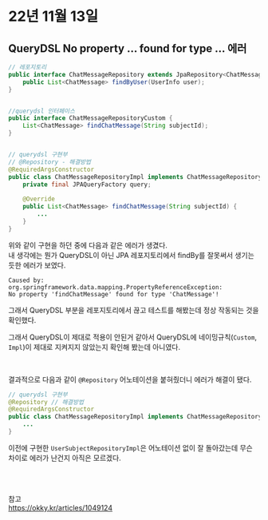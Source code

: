 # 22년 11월 13일

## QueryDSL No property ... found for type ... 에러

```java
// 레포지토리
public interface ChatMessageRepository extends JpaRepository<ChatMessage, Long>, ChatMessageRepositoryCustom {
	public List<ChatMessage> findByUser(UserInfo user);
}


//querydsl 인터페이스
public interface ChatMessageRepositoryCustom {
	List<ChatMessage> findChatMessage(String subjectId);
}


// querydsl 구현부
// @Repository - 해결방법
@RequiredArgsConstructor
public class ChatMessageRepositoryImpl implements ChatMessageRepositoryCustom {
	private final JPAQueryFactory query;
	
	@Override
	public List<ChatMessage> findChatMessage(String subjectId) {
		...
	}
}
```

위와 같이 구현을 하던 중에 다음과 같은 에러가 생겼다. <br>
내 생각에는 뭔가 QueryDSL이 아닌 JPA 레포지토리에서 findBy를 잘못써서 생기는 듯한 에러가 보였다.

```
Caused by: org.springframework.data.mapping.PropertyReferenceException: 
No property 'findChatMessage' found for type 'ChatMessage'!
```

그래서 QueryDSL 부분을 레포지토리에서 끊고 테스트를 해봤는데 정상 작동되는 것을 확인했다.

그래서 QueryDSL이 제대로 적용이 안된거 같아서 QueryDSL에 네이밍규칙(`Custom`, `Impl`)이 제대로 지켜지지 않았는지 확인해 봤는데 아니였다.

<br>

결과적으로 다음과 같이 `@Repository` 어노테이션을 붙혀줬더니 에러가 해결이 됐다.

```java
// querydsl 구현부
@Repository // 해결방법
@RequiredArgsConstructor
public class ChatMessageRepositoryImpl implements ChatMessageRepositoryCustom {
	...
}
```

이전에 구현한 `UserSubjectRepositoryImpl`은 어노테이션 없이 잘 돌아갔는데 무슨 차이로 에러가 난건지 아직은 모르겠다.

<br>
<br>

참고 <br>
https://okky.kr/articles/1049124

